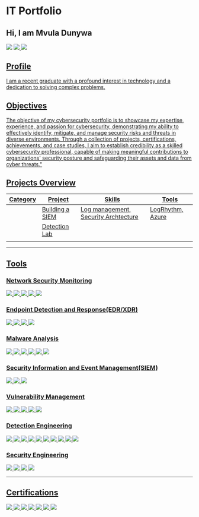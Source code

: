 # IT Portfolio

## Hi, I am Mvula Dunywa

<a href="https://www.linkedin.com/in/mvuladunywa/"><img src="https://img.shields.io/badge/-LinkedIn-0072b1?&style=for-the-badge&logo=linkedin&logoColor=white" /></a>
<a href="https://www.youtube.com/@mvuladunywa"><img src="https://img.shields.io/badge/-YouTube-FF0000?&style=for-the-badge&logo=YouTube&logoColor=white" />
<img src="https://img.shields.io/badge/-WhatsApp-25D366?&style=for-the-badge&logo=WhatsApp&logoColor=white" />


## Profile

I am a recent graduate with a profound interest in technology and a dedication to solving complex problems.

## Objectives
The objective of my cybersecurity portfolio is to showcase my expertise, experience, and passion for cybersecurity, demonstrating my ability to effectively identify, mitigate, and manage security risks and threats in diverse environments. Through a collection of projects, certifications, achievements, and case studies, I aim to establish credibility as a skilled cybersecurity professional, capable of making meaningful contributions to organizations' security posture and safeguarding their assets and data from cyber threats."

## Projects Overview
|  Category           |     Project     |                 Skills                |     Tools       |     
|---------------------| --------------- | ------------------------------------- | --------------- | 
|                     | Building a SIEM | Log management, Security Archtecture  | LogRhythm, Azure|  
|                     |  <a href="https://google.com">Detection Lab</a>|              |                                       |                 |    
|                     |                 |                                       |                 |
------------------------------------------------------------------------------------------------------------------------------------------------------------------------
## Tools

### Network Security Monitoring
<div>
    <img src="https://img.shields.io/badge/-Wireshark-1679A7?&style=for-the-badge&logo=Wireshark&logoColor=white" />
    <img src="https://img.shields.io/badge/-Suricata-EF3B2D?&style=for-the-badge&logo=Suricata&logoColor=white" />
    <img src="https://img.shields.io/badge/-Zeek-777BB4?&style=for-the-badge&logo=Zeek&logoColor=white" />
    <img src="https://img.shields.io/badge/-Sguil-000000?&style=for-the-badge&logo=Sguil&logoColor=white" />
    <img src="https://img.shields.io/badge/-Security%20Onion-000000?&style=for-the-badge&logo=Security%20Onion&logoColor=white" />


</div>

### Endpoint Detection and Response(EDR/XDR)
<div>
    <img src="https://img.shields.io/badge/-Microsoft_Defender_for_Endpoint-00A4EF?&style=for-the-badge&logo=Microsoft&logoColor=white" />
    <img src="https://img.shields.io/badge/-Velociraptor-4B275F?&style=for-the-badge&logo=Velociraptor&logoColor=white" />
    <img src="https://img.shields.io/badge/-OSQUERY-4B275F?&style=for-the-badge&logo=OSQUERY&logoColor=white" />
    <img src="https://img.shields.io/badge/-Wazuh-215732?&style=for-the-badge&logo=Wazuh&logoColor=white" />

</div>

### Malware Analysis
<div>
    <img src="https://img.shields.io/badge/-REMnux-000000?&style=for-the-badge&logo=Linux&logoColor=white" />
    <img src="https://img.shields.io/badge/-YARA-000000?&style=for-the-badge&logo=YARA&logoColor=white" />
    <img src="https://img.shields.io/badge/-Cuckoo%20Sandbox-000000?&style=for-the-badge&logo=Cuckoo%20Sandbox&logoColor=white" />
    <img src="https://img.shields.io/badge/-VirusTotal-394EFF?&style=for-the-badge&logo=VirusTotal&logoColor=white" />
    <img src="https://img.shields.io/badge/-Any.Run-FF6E21?&style=for-the-badge&logo=Any.Run&logoColor=white" />
    <img src="https://img.shields.io/badge/-PEStudio-000000?&style=for-the-badge&logo=PEStudio&logoColor=white" />


<div>

### Security Information and Event Management(SIEM)
<div>
    <img src="https://img.shields.io/badge/-Microsoft_Sentinel-0078D4?&style=for-the-badge&logo=Microsoft&logoColor=white" />
    <img src="https://img.shields.io/badge/-Splunk-000000?&style=for-the-badge&logo=Splunk&logoColor=white" />
    <img src="https://img.shields.io/badge/-Elastic-005571?&style=for-the-badge&logo=Elastic&logoColor=white" />
</div>

### Vulnerability Management
<div>
    <img src="https://img.shields.io/badge/-Recon--ng-4B275F?&style=for-the-badge&logo=Recon-ng&logoColor=white" />
    <img src="https://img.shields.io/badge/-Nessus-4B275F?&style=for-the-badge&logo=Nessus&logoColor=white" />
    <img src="https://img.shields.io/badge/-Nmap-4B275F?&style=for-the-badge&logo=Nmap&logoColor=white" />
    <img src="https://img.shields.io/badge/-Masscan-4B275F?&style=for-the-badge&logo=Masscan&logoColor=white" />
    <img src="https://img.shields.io/badge/-Nikto-4B275F?&style=for-the-badge&logo=Nikto&logoColor=white" />
    
<div>

### Detection Engineering
<div>
<img src="https://img.shields.io/badge/-Sigma-000000?&style=for-the-badge&logo=Sigma&logoColor=white" />
<img src="https://img.shields.io/badge/-Suricata-222222?&style=for-the-badge&logo=Suricata&logoColor=white" />
<img src="https://img.shields.io/badge/-Snort-008CDD?&style=for-the-badge&logo=Snort&logoColor=white" />
<img src="https://img.shields.io/badge/-OpenCanary-000000?&style=for-the-badge&logo=OpenCanary&logoColor=white" />
<img src="https://img.shields.io/badge/-YARA-000000?&style=for-the-badge&logo=YARA&logoColor=white" />
<img src="https://img.shields.io/badge/-ElasticStack-005571?&style=for-the-badge&logo=ElasticStack&logoColor=white" />
<img src="https://img.shields.io/badge/-GitHub-181717?&style=for-the-badge&logo=GitHub&logoColor=white" />
<img src="https://img.shields.io/badge/-Elastic_API-005571?&style=for-the-badge&logo=Elastic&logoColor=white" />
<img src="https://img.shields.io/badge/-Atomic-181717?&style=for-the-badge&logo=Atomic&logoColor=white" />
<img src="https://img.shields.io/badge/-TOML-229E20?&style=for-the-badge&logo=TOML&logoColor=white" />

    
<div>

### Security Engineering
<div>
    <img src="https://img.shields.io/badge/-Opensense%20Firewall-222222?&style=for-the-badge&logo=Opensense&logoColor=white" />
    <img src="https://img.shields.io/badge/-Squid%20Web%20Proxy-1A1A1A?&style=for-the-badge&logo=Squid&logoColor=white" />
    <img src="https://img.shields.io/badge/-Sysmon-0078D4?&style=for-the-badge&logo=Sysmon&logoColor=white" />
    <img src="https://img.shields.io/badge/-Zeek-777BB4?&style=for-the-badge&logo=Zeek&logoColor=white" />


<div>

-------------------------------------------------------------------------------------------------------------------------------------------------------------------


## Certifications
<div>
<img src="https://img.shields.io/badge/-Security%2B-FF0000?&style=for-the-badge&logo=CompTIA&logoColor=white" />
<img src="https://img.shields.io/badge/-Splunk%20Certified%20Cybersecurity%20Defense%20Analyst-4B275F?&style=for-the-badge&logo=Splunk&logoColor=white" />
<img src="https://img.shields.io/badge/-Microsoft%20Azure%20Administrator-0089D6?&style=for-the-badge&logo=Microsoft%20Azure&logoColor=white" />
<img src="https://img.shields.io/badge/-CSI%20Linux%20Certified%20Investigator-005571?&style=for-the-badge" />
<img src="https://img.shields.io/badge/-Microsoft%20Security%20Operations%20Analyst-0078D4?&style=for-the-badge&logo=Microsoft%20Azure&logoColor=white" />
<img src="https://img.shields.io/badge/-Fortinet%20Certified%20Associate%20Cybersecurity-5172B4?&style=for-the-badge&logo=Fortinet&logoColor=white" />
<img src="https://img.shields.io/badge/-Google%20Cybersecurity-4285F4?&style=for-the-badge&logo=Google&logoColor=white" />
</div>


